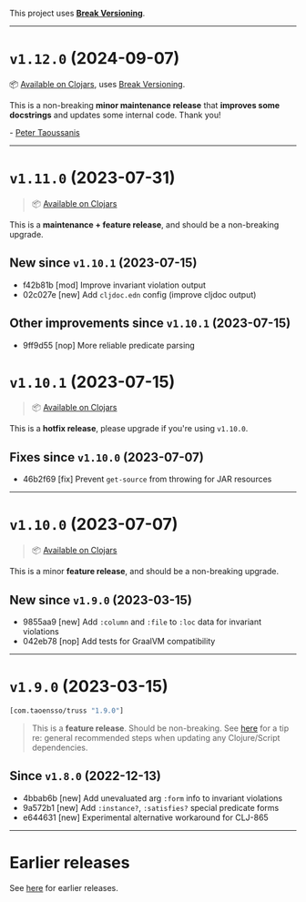 This project uses [**Break Versioning**](https://www.taoensso.com/break-versioning).

---

# `v1.12.0` (2024-09-07)

📦 [Available on Clojars](https://clojars.org/com.taoensso/truss/versions/1.12.0), uses [Break Versioning](https://www.taoensso.com/break-versioning).

This is a non-breaking **minor maintenance release** that **improves some docstrings** and updates some internal code. Thank you!

\- [Peter Taoussanis](https://www.taoensso.com)


---

# `v1.11.0` (2023-07-31)

> 📦 [Available on Clojars](https://clojars.org/com.taoensso/truss/versions/1.11.0)

This is a **maintenance + feature release**, and should be a non-breaking upgrade.

## New since `v1.10.1` (2023-07-15)

* f42b81b [mod] Improve invariant violation output
* 02c027e [new] Add `cljdoc.edn` config (improve cljdoc output)

## Other improvements since `v1.10.1` (2023-07-15)

* 9ff9d55 [nop] More reliable predicate parsing


# `v1.10.1` (2023-07-15)

> 📦 [Available on Clojars](https://clojars.org/com.taoensso/truss/versions/1.10.1)

This is a **hotfix release**, please upgrade if you're using `v1.10.0`.

## Fixes since `v1.10.0` (2023-07-07)

* 46b2f69 [fix] Prevent `get-source` from throwing for JAR resources

---

# `v1.10.0` (2023-07-07)

> 📦 [Available on Clojars](https://clojars.org/com.taoensso/truss/versions/1.10.0)

This is a minor **feature release**, and should be a non-breaking upgrade.

## New since `v1.9.0` (2023-03-15)

* 9855aa9 [new] Add `:column` and `:file` to `:loc` data for invariant violations
* 042eb78 [nop] Add tests for GraalVM compatibility

---

# `v1.9.0` (2023-03-15)

```clojure
[com.taoensso/truss "1.9.0"]
```

> This is a **feature release**. Should be non-breaking.
> See [here](https://github.com/taoensso/encore#recommended-steps-after-any-significant-dependency-update) for a tip re: general recommended steps when updating any Clojure/Script dependencies.

## Since `v1.8.0` (2022-12-13)

- 4bbab6b [new] Add unevaluated arg `:form` info to invariant violations
- 9a572b1 [new] Add `:instance?`, `:satisfies?` special predicate forms
- e644631 [new] Experimental alternative workaround for CLJ-865

---

# Earlier releases

See [here](https://github.com/taoensso/TODO/releases) for earlier releases.